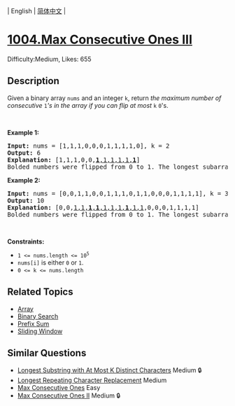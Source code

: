
| English | [简体中文](problem_zh.md) |

# [1004.Max Consecutive Ones III](https://leetcode.com/problems/max-consecutive-ones-iii/)
Difficulty:Medium, Likes: 655

## Description

<p>Given a binary array <code>nums</code> and an integer <code>k</code>, return <em>the maximum number of consecutive </em><code>1</code><em>&#39;s in the array if you can flip at most</em> <code>k</code> <code>0</code>&#39;s.</p>

<p>&nbsp;</p>
<p><strong class="example">Example 1:</strong></p>

<pre>
<strong>Input:</strong> nums = [1,1,1,0,0,0,1,1,1,1,0], k = 2
<strong>Output:</strong> 6
<strong>Explanation:</strong> [1,1,1,0,0,<u><strong>1</strong>,1,1,1,1,<strong>1</strong></u>]
Bolded numbers were flipped from 0 to 1. The longest subarray is underlined.</pre>

<p><strong class="example">Example 2:</strong></p>

<pre>
<strong>Input:</strong> nums = [0,0,1,1,0,0,1,1,1,0,1,1,0,0,0,1,1,1,1], k = 3
<strong>Output:</strong> 10
<strong>Explanation:</strong> [0,0,<u>1,1,<strong>1</strong>,<strong>1</strong>,1,1,1,<strong>1</strong>,1,1</u>,0,0,0,1,1,1,1]
Bolded numbers were flipped from 0 to 1. The longest subarray is underlined.
</pre>

<p>&nbsp;</p>
<p><strong>Constraints:</strong></p>

<ul>
	<li><code>1 &lt;= nums.length &lt;= 10<sup>5</sup></code></li>
	<li><code>nums[i]</code> is either <code>0</code> or <code>1</code>.</li>
	<li><code>0 &lt;= k &lt;= nums.length</code></li>
</ul>


## Related Topics

- [Array](https://leetcode.com/tag/array/)
- [Binary Search](https://leetcode.com/tag/binary-search/)
- [Prefix Sum](https://leetcode.com/tag/prefix-sum/)
- [Sliding Window](https://leetcode.com/tag/sliding-window/)

## Similar Questions

- [Longest Substring with At Most K Distinct Characters](../longest-substring-with-at-most-k-distinct-characters/README_EN.md) Medium 🔒
- [Longest Repeating Character Replacement](../longest-repeating-character-replacement/README_EN.md) Medium 
- [Max Consecutive Ones](../max-consecutive-ones/README_EN.md) Easy 
- [Max Consecutive Ones II](../max-consecutive-ones-ii/README_EN.md) Medium 🔒
